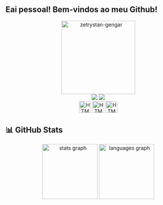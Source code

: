 ## Eai pessoal! Bem-vindos ao meu Github!

<div align="center">
  
  

 
<img src="https://github.com/user-attachments/assets/7e97de43-da45-4e49-9c96-a145abcead06" alt="zetrystan-gengar" width="200">

<div align="center">
  <a href="https://www.linkedin.com/in/andr%C3%A9-xavier-672a90226/" target="_blank"><img src="https://img.shields.io/badge/-LinkedIn-%230077B5?style=for-the-badge&logo=linkedin&logoColor=white" target="_blank"></a>
  <a href="https://www.instagram.com/drexavier.1/" target="_blank"><img src="https://img.shields.io/badge/-Instagram-%23E1306C?style=for-the-badge&logo=instagram&logoColor=white" target="_blank"></a>
</div>

<div align="center">
<img src="https://img.icons8.com/color/32/000000/html-5.png" alt="HTML" width="32"/>
<img src="https://img.icons8.com/color/32/000000/sql.png" alt="HTML" width="32"/>
<img src="https://img.icons8.com/color/32/000000/processor.png" alt="HTML" width="32"/>
  
</div>

</div>

## 📊 GitHub Stats

  <div align="center">
  <img src="https://github-readme-stats.vercel.app/api?username=AndreRibeiroXavier&hide_title=false&hide_rank=false&show_icons=true&include_all_commits=true&count_private=true&disable_animations=false&theme=midnight-purple&hide_border=true"" height="150" alt="stats graph"  />
  <img src="https://github-readme-stats.vercel.app/api/top-langs?username=AndreRibeiroXavier&locale=en&hide_title=false&layout=compact&card_width=320&langs_count=5&theme=midnight-purple&hide_border=true"" height="150" alt="languages graph"  />
</div>




